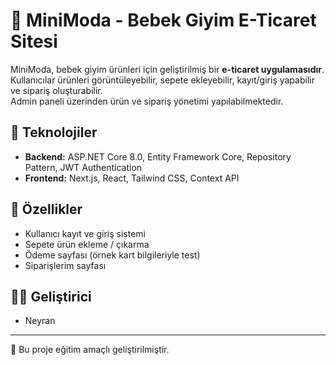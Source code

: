 # 👶 MiniModa - Bebek Giyim E-Ticaret Sitesi

MiniModa, bebek giyim ürünleri için geliştirilmiş bir **e-ticaret uygulamasıdır**.  
Kullanıcılar ürünleri görüntüleyebilir, sepete ekleyebilir, kayıt/giriş yapabilir ve sipariş oluşturabilir.  
Admin paneli üzerinden ürün ve sipariş yönetimi yapılabilmektedir.  

## 🚀 Teknolojiler
- **Backend:** ASP.NET Core 8.0, Entity Framework Core, Repository Pattern, JWT Authentication  
- **Frontend:** Next.js, React, Tailwind CSS, Context API  

## 🔑 Özellikler
- Kullanıcı kayıt ve giriş sistemi  
- Sepete ürün ekleme / çıkarma  
- Ödeme sayfası (örnek kart bilgileriyle test)  
- Siparişlerim sayfası  

## 👩‍💻 Geliştirici
- Neyran  

---
📌 Bu proje eğitim amaçlı geliştirilmiştir.
